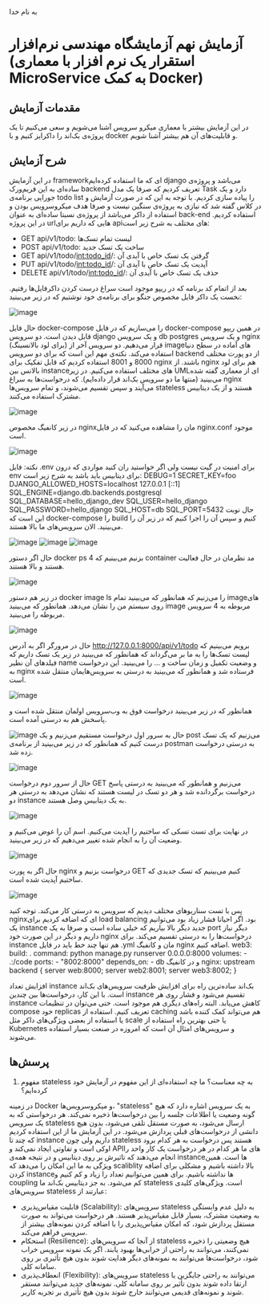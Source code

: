 به نام خدا

# آزمایش نهم آزمایشگاه مهندسی نرم‌افزار (استقرار یک نرم افزار با معماری MicroService به کمک Docker) 
## مقدمات آزمایش
در این آزمایش بیشتر با معماری میکرو سرویس آشنا می‌شویم و سعی می‌کنیم تا یک پروژه‌ی بک‌اند را داکرایز کنیم و با docker و قابلیت‌های آن هم بیشتر آشنا شویم.

## شرح آزمایش

در این آزمایش frameworkای که ما استفاده کرده‌ایم django می‌باشد و پروژه‌ی ساده‌ای به این فریم‌ورک backend تعریف کردیم که صرفا یک مدل Task دارد و یک جورایی برنامه‌ی todo list را پیاده سازی کردیم. با توجه به این که در صورت آزمایش و در کلاس گفته شد که نیازی به پروژه‌ی سنگین نیست و صرفا هدف میکروسرویس بودن و استفاده از داکر می‌باشد از پروژه‌ی نسبتا ساده‌ای به عنوان back-end استفاده کردیم. در این پروژه urlهایی که داریم برای apiهای مختلف به شرح زیر است:
- GET api/v1/todo: لیست تمام تسک‌ها
- POST api/v1/todo: ساخت یک تسک جدید
- GET api/v1/todo/<int:todo_id>/:  گرفتن یک تسک خاص با آیدی آن
- PUT api/v1/todo/<int:todo_id>/: آپدیت یک تسک خاص با آیدی آن
- DELETE api/v1/todo/<int:todo_id>/: حذف یک تسک خاص با آیدی آن

بعد از اتمام کد برنامه که در ریپو موجود است سراغ درست کردن داکر‌فایل‌ها رفتیم. نخست یک داکر فایل مخصوص جنگو برای برنامه‌ی خود نوشتیم که در زیر می‌بینید:

![image](https://github.com/aboots/SELab9/assets/59336942/a312745b-b5f1-4102-86ad-461ab5909058)

حال فایل docker-compose را می‌سازیم که در فایل docker-compose در همین ریپو قابل دیدن است. دو سرویس django و یک سرویس db postgres و یک سرویس nginx (برای لود بالانسینگ) قرار می‌دهیم. دو سرویس آخر از imageهای آماده در سطح دنیا استفاده می‌کند. نکته‌ی مهم این است که برای دو سرویس backend از دو پورت مختلف 8000 و 8001 استفاده کردیم که قابل تفکیک برای nginx باشند. از nginx هم برای لود بالانس بین instanceهای مختلف استفاده می‌کنیم. در زیر UMLای از معماری گفته شده می‌بینید (منتها ما دو سرویس بک‌اند قرار داده‌ایم). که درخواست‌ها به سراغ nginx می‌آیند و سپس تقسیم می‌شوند، و تمام سرویس‌ها stateless هستند و از یک دیتابیس مشترک استفاده می‌کنند.

![image](https://github.com/aboots/SELab9/assets/59336942/65c161db-aeec-4ce0-b2bc-0959b2d29b3d)

در زیر کانفیگ مخصوص nginxمان را مشاهده می‌کنید که در فایل nginx.conf موجود است.

![image](https://github.com/aboots/SELab9/assets/59336942/4ca64694-7746-4d6f-96ec-cbb89a25deca)

نکته: فایل .env برای امنیت در گیت نیست ولی اگر خواستید ران کنید مواردی که درون env برای دیتابیس باید باشد به شرح زیر است:
DEBUG=1
SECRET_KEY=foo
DJANGO_ALLOWED_HOSTS=localhost 127.0.0.1 [::1]
SQL_ENGINE=django.db.backends.postgresql
SQL_DATABASE=hello_django_dev
SQL_USER=hello_django
SQL_PASSWORD=hello_django
SQL_HOST=db
SQL_PORT=5432
حال نوبت این است که docker-compose را build کنیم و سپس آن را اجرا کنیم که در زیر آن را می‌بینید. الان سرویس‌های ما بالا هستند.

![image](https://github.com/aboots/SELab9/assets/59336942/df31672a-0df5-43ee-8f91-d6278a323475)
![image](https://github.com/aboots/SELab9/assets/59336942/5467b6e3-d04f-4a1b-a19d-2431819b5d68)
![image](https://github.com/aboots/SELab9/assets/59336942/b21adb83-39ad-4f7d-980b-dde44edeb6c2)

حال اگر دستور docker ps بزنیم می‌بینیم که 4 container مد نظرمان در حال فعالیت هستند و بالا هستند.

![image](https://github.com/aboots/SELab9/assets/59336942/2aded902-08a3-4179-b8a3-ddf559022139)

در زیر هم دستور docker image ls را می‌زنیم که همانطور که می‌بینید تمام imageهای روی سیستم من را نشان می‌دهد. همانطور که می‌بینید image مربوطه به 4 سرویس مربوطه را می‌بینید.

![image](https://github.com/aboots/SELab9/assets/59336942/6f79a940-2e55-40f0-a941-c0a1b8a25b6a)

حال در مرورگر اگر به آدرس http://127.0.0.1:8000/api/v1/todo برویم می‌بینیم که لیست تسک‌ها را به ما بر می‌گرداند که همانطور که می‌بینید در زیر یک تسک داریم که فیلد‌های آن نظیر name و وضعیت تکمیل و زمان ساخت و ... را می‌بینید. این درخواست به nginx فرستاده شد و همانطور که می‌بینید به درستی به سرویس‌هایمان منتقل شده است. 

![image](https://github.com/aboots/SELab9/assets/59336942/cc4d4466-9036-4a89-b334-f08f5fb428d7)

همانطور که در زیر می‌بینید درخواست فوق به وب‌سرویس اولمان منتقل شده است و پاسخش هم به درستی آمده است. 

![image](https://github.com/aboots/SELab9/assets/59336942/6094f0c4-b310-4d2d-8847-f61a8eb604e5)
حال به سرور اول درخواست مستقیم می‌زنیم و یک post می‌زنیم که یک تسک درست کنیم که همانطور که در زیر می‌بینید از برنامه‌ی postman به درستی درخواست زده شد.

![image](https://github.com/aboots/SELab9/assets/59336942/d4d26e69-ed00-4cf6-9255-7f4b9474423a)

حال از سرور دوم درخواست GET می‌زنیم و همانطور که می‌بینید به درستی پاسخ درخواست برگردانده شد و هر دو تسک در لیست هستند که نشان می‌دهد به درستی هر دو instance به یک دیتابیس وصل هستند.

![image](https://github.com/aboots/SELab9/assets/59336942/a573d25d-e742-4eb8-b07a-66a3044dfb60)

در نهایت برای تست تسکی که ساختیم را آپدیت می‌کنیم. اسم آن را عوض می‌کنیم و وضعیت آن را به انجام شده تغییر می‌دهیم که در زیر می‌بینید.

![image](https://github.com/aboots/SELab9/assets/59336942/c5bc448e-c211-40bf-9c22-c9a26951f130)

حال اگر به پورت nginx درخواست بزنیم و GET کنیم می‌بینیم که تسک جدیدی که ساختیم آپدیت شده است.

![image](https://github.com/aboots/SELab9/assets/59336942/a24948aa-7a5c-424f-88ec-efe0041435d5)

پس با تست سناریو‌های مختلف دیدیم که سرویس به درستی کار می‌کند. توجه کنید nginxای که اضافه کردیم برای load balancing بود. اگر احیانا فشار زیاد بود می‌توانیم یک instance جدید دیگر بالا بیاریم که خیلی ساده است و صرفا به یک port دیگر نیاز داریم و دیگر در این صورت خود nginx درخواست‌ها را به درستی تقسیم می‌کند. برای instance هم تنها چند خط باید در فایل .yml مان و کانفیگ nginx اضافه کنیم.
  web3:
    build: .
    command: python manage.py runserver 0.0.0.0:8000
    volumes:
      - .:/code
    ports:
      - "8002:8000"
    depends_on:
      - db
و در کانفیگ nginx:
upstream backend {
  server web:8000;
  server web2:8001;
  server web3:8002;
}

افزایش تعداد instance بک‌اند ساده‌ترین راه برای افزایش ظرفیت سرویس‌های بک‌اند است. با این کار، درخواست‌ها بین چندین instance تقسیم می‌شود و فشار روی هر instance کاهش می‌یابد. البته راه‌های دیگری هم موجود است. حتی می‌توان در تنظیمات compose خود replicas تعریف کنیم. استفاده از caching هم می‌تواند کمک کننده باشد یا استفاده از بعضی ویژگی‌های داکر مثل scale یا حتی بهترین راه استفاده از Kubernetes و سرویس‌های امثال آن است که امروزه در صنعت بسیار استفاده می‌شوند.


## پرسش‌ها

1. مفهوم stateless به چه معناست؟ ما چه استفاده‌ای از این مفهوم در آزمایش خود کرده‌ایم؟

در زمینه Docker و میکروسرویس‌ها، "stateless" به یک سرویس اشاره دارد که هیچ گونه وضعیت یا اطلاعات جلسه را بین درخواست‌ها ذخیره نمی‌کند. هر درخواستی که به یک سرویس stateless ارسال می‌شود، به صورت مستقل تلقی می‌شود، بدون هیچ دانشی از درخواست‌های قبلی پردازش می‌شود. در این آزمایش ما از این استفاده کردیم که چند تا instance داریم ولی چون stateless هستند پس درخواست به هر کدام برود اوکی است و تفاوتی ایجاد نمی‌کند و APIهای ما هر کدام در هر درخواست یک کار واحد را انجام می‌دهند که تاثیرش بر روی دیتابیس و در نتیجه همه‌ی instanceها است. همین ویژگی به ما این امکان را می‌دهد که scaliblity بالا داشته باشیم و مشکلی برای اضافه کردن instanceها نداشته باشیم. برای همین می‌توانیم تعداد را زیاد و کم کنیم و coupling کم می‌شود. به جز دیتابیس بک‌اند ما stateless است. ویژگی‌های کلیدی سرویس‌های stateless عبارتند از:
- قابلیت مقیاس‌پذیری (Scalability): سرویس‌های stateless به دلیل عدم وابستگی به وضعیت مشترک، بسیار قابل مقیاس‌پذیر هستند. هر درخواست می‌تواند به صورت مستقل پردازش شود، که امکان مقیاس‌پذیری را با اضافه کردن نمونه‌های بیشتر از سرویس فراهم می‌کند.
- استحکام (Resilience): از آنجا که سرویس‌های stateless هیچ وضعیتی را ذخیره نمی‌کنند، می‌توانند به راحتی از خرابی‌ها بهبود یابند. اگر یک نمونه سرویس خراب شود، درخواست‌ها می‌توانند به نمونه‌های دیگر هدایت شوند بدون هیچ تأثیری بر روی سامانه کلی.
- انعطاف‌پذیری (Flexibility): سرویس‌های stateless می‌توانند به راحتی جایگزین یا ارتقا داده شوند بدون تأثیر بر روی سامانه کلی. نمونه‌های جدید می‌توانند مستقر شوند و نمونه‌های قدیمی می‌توانند خارج شوند بدون هیچ تأثیری بر تجربه کاربر.
